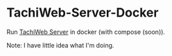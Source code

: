 # TachiWeb-Server-Docker
Run [TachiWeb Server](https://github.com/TachiWeb/TachiWeb-Server/tree/master) in docker (with compose (soon)).

Note: I have little idea what I'm doing.
